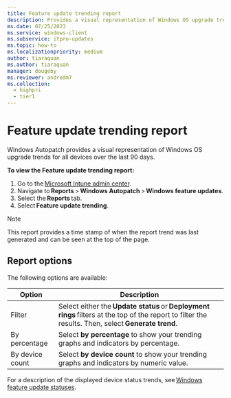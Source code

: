 ```yaml
---
title: Feature update trending report
description: Provides a visual representation of Windows OS upgrade trends for all devices over the last 90 days.
ms.date: 07/25/2023
ms.service: windows-client
ms.subservice: itpro-updates
ms.topic: how-to
ms.localizationpriority: medium
author: tiaraquan
ms.author: tiaraquan
manager: dougeby
ms.reviewer: andredm7
ms.collection:
  - highpri
  - tier1
---
```


# Feature update trending report

Windows Autopatch provides a visual representation of Windows OS upgrade trends for all devices over the last 90 days.

**To view the Feature update trending report:**

1. Go to the [Microsoft Intune admin center](https://go.microsoft.com/fwlink/?linkid=2109431).
1. Navigate to **Reports** > **Windows Autopatch** > **Windows feature updates**.
1. Select the **Reports** tab.
1. Select **Feature update trending**.

> [!NOTE]
> This report provides a time stamp of when the report trend was last generated and can be seen at the top of the page.

## Report options

The following options are available:

| Option | Description |
| ----- | ----- |
| Filter | Select either the **Update status** or **Deployment rings** filters at the top of the report to filter the results. Then, select **Generate trend**. |
| By percentage | Select **by percentage** to show your trending graphs and indicators by percentage. |
| By device count | Select **by device count** to show your trending graphs and indicators by numeric value. |

For a description of the displayed device status trends, see [Windows feature update statuses](../operate/windows-autopatch-groups-windows-quality-and-feature-update-reports-overview.md#windows-quality-and-feature-update-statuses).
